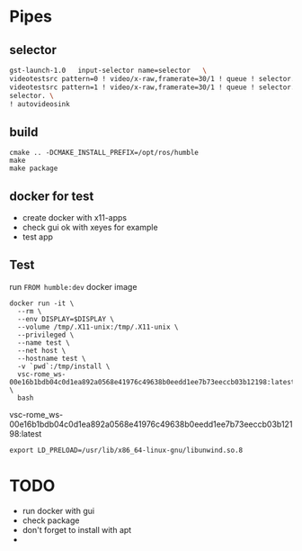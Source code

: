 # Pipes

## selector
```bash
gst-launch-1.0   input-selector name=selector   \
videotestsrc pattern=0 ! video/x-raw,framerate=30/1 ! queue ! selector.sink_0   \
videotestsrc pattern=1 ! video/x-raw,framerate=30/1 ! queue ! selector.sink_1   \
selector. \
! autovideosink

```
## build
```
cmake .. -DCMAKE_INSTALL_PREFIX=/opt/ros/humble
make
make package
```

## docker for test
- create docker with x11-apps
- check gui ok with xeyes for example
- test app

## Test
run `FROM humble:dev` docker image

```
docker run -it \
  --rm \
  --env DISPLAY=$DISPLAY \
  --volume /tmp/.X11-unix:/tmp/.X11-unix \
  --privileged \
  --name test \
  --net host \
  --hostname test \
  -v `pwd`:/tmp/install \
  vsc-rome_ws-00e16b1bdb04c0d1ea892a0568e41976c49638b0eedd1ee7b73eeccb03b12198:latest \
  bash
```

vsc-rome_ws-00e16b1bdb04c0d1ea892a0568e41976c49638b0eedd1ee7b73eeccb03b12198:latest

```
export LD_PRELOAD=/usr/lib/x86_64-linux-gnu/libunwind.so.8
```

# TODO
- run docker with gui
- check package 
- don't forget to install with apt
- 